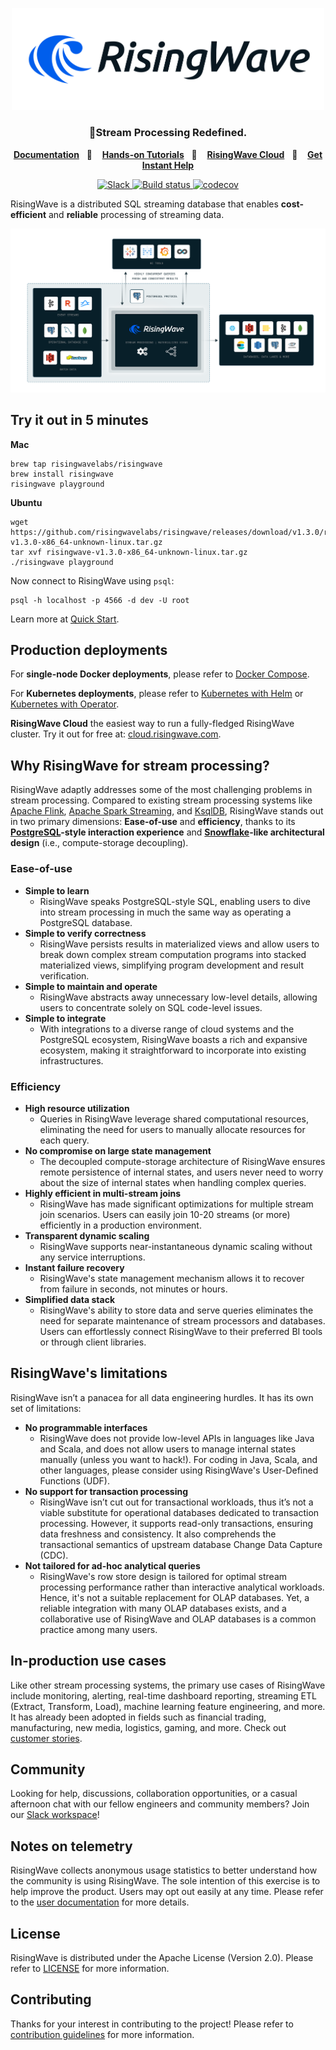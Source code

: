 
<p align="center">
  <picture>
    <source srcset=".github/RisingWave-logo-dark.svg" width="500px" media="(prefers-color-scheme: dark)">
    <img src=".github/RisingWave-logo-light.svg" width="500px">
  </picture>
</p>


<div align="center">

### 🌊Stream Processing Redefined.

</div>

<p align="center">
  <a
    href="https://docs.risingwave.com/"
    target="_blank"
  ><b>Documentation</b></a>&nbsp;&nbsp;&nbsp;📑&nbsp;&nbsp;&nbsp;
  <a
    href="https://tutorials.risingwave.com/"
    target="_blank"
  ><b>Hands-on Tutorials</b></a>&nbsp;&nbsp;&nbsp;🎯&nbsp;&nbsp;&nbsp;
  <a
    href="https://cloud.risingwave.com/"
    target="_blank"
  ><b>RisingWave Cloud</b></a>&nbsp;&nbsp;&nbsp;🚀&nbsp;&nbsp;&nbsp;
  <a
    href="https://risingwave.com/slack"
    target="_blank"
  >
    <b>Get Instant Help</b>
  </a>
</p>
<div align="center">
  <a
    href="https://risingwave.com/slack"
    target="_blank"
  >
    <img alt="Slack" src="https://badgen.net/badge/Slack/Join%20RisingWave/0abd59?icon=slack" />
  </a>
  <a
    href="https://buildkite.com/risingwavelabs/main"
    target="_blank"
  >
    <img alt="Build status" src="https://badge.buildkite.com/9394d2bca0f87e2e97aa78b25f765c92d4207c0b65e7f6648f.svg" />
  </a>
  <a
    href="https://codecov.io/gh/risingwavelabs/risingwave"
    target="_blank"
  >
    <img alt="codecov" src="https://codecov.io/gh/risingwavelabs/risingwave/branch/main/graph/badge.svg?token=EB44K9K38B" />
  </a>
</div>

RisingWave is a distributed SQL streaming database that enables <b>cost-efficient</b> and <b>reliable</b> processing of streaming data.

![RisingWave](https://github.com/risingwavelabs/risingwave-docs/blob/main/docs/images/new_archi_grey.png)

## Try it out in 5 minutes
**Mac**
```
brew tap risingwavelabs/risingwave
brew install risingwave
risingwave playground
```
**Ubuntu**
```
wget https://github.com/risingwavelabs/risingwave/releases/download/v1.3.0/risingwave-v1.3.0-x86_64-unknown-linux.tar.gz
tar xvf risingwave-v1.3.0-x86_64-unknown-linux.tar.gz
./risingwave playground
```
Now connect to RisingWave using `psql`:
```
psql -h localhost -p 4566 -d dev -U root
```
Learn more at [Quick Start](https://docs.risingwave.com/docs/current/get-started/).

## Production deployments
For **single-node Docker deployments**, please refer to [Docker Compose](https://docs.risingwave.com/docs/current/risingwave-trial/?method=docker-compose).

For **Kubernetes deployments**, please refer to [Kubernetes with Helm](https://docs.risingwave.com/docs/current/risingwave-k8s-helm/) or [Kubernetes with Operator](https://docs.risingwave.com/docs/current/risingwave-kubernetes/).

**RisingWave Cloud** the easiest way to run a fully-fledged RisingWave cluster. Try it out for free at: [cloud.risingwave.com](https://cloud.risingwave.com).


## Why RisingWave for stream processing?
RisingWave adaptly addresses some of the most challenging problems in stream processing. Compared to existing stream processing systems like [Apache Flink](https://flink.apache.org/), [Apache Spark Streaming](https://spark.apache.org/docs/latest/streaming-programming-guide.html), and [KsqlDB](https://ksqldb.io/), RisingWave stands out in two primary dimensions: **Ease-of-use** and **efficiency**, thanks to its **[PostgreSQL](https://www.postgresql.org/)-style interaction experience** and  **[Snowflake](https://snowflake.com/)-like architectural design** (i.e., compute-storage decoupling).
### Ease-of-use
* **Simple to learn**
  * RisingWave speaks PostgreSQL-style SQL, enabling users to dive into stream processing in much the same way as operating a PostgreSQL database.
* **Simple to verify correctness**
  * RisingWave persists results in materialized views and allow users to break down complex stream computation programs into stacked materialized views, simplifying program development and result verification.
* **Simple to maintain and operate**
  * RisingWave abstracts away unnecessary low-level details, allowing users to concentrate solely on SQL code-level issues.
* **Simple to integrate**
  * With integrations to a diverse range of cloud systems and the PostgreSQL ecosystem, RisingWave boasts a rich and expansive ecosystem, making it straightforward to incorporate into existing infrastructures.

### Efficiency
* **High resource utilization**
  * Queries in RisingWave leverage shared computational resources, eliminating the need for users to manually allocate resources for each query.
* **No compromise on large state management**
  * The decoupled compute-storage architecture of RisingWave ensures remote persistence of internal states, and users never need to worry about the size of internal states when handling complex queries.
* **Highly efficient in multi-stream joins**
  * RisingWave has made significant optimizations for multiple stream join scenarios. Users can easily join 10-20 streams (or more) efficiently in a production environment.
* **Transparent dynamic scaling**
  * RisingWave supports near-instantaneous dynamic scaling without any service interruptions.
* **Instant failure recovery**
  * RisingWave's state management mechanism allows it to recover from failure in seconds, not minutes or hours.
* **Simplified data stack**
  * RisingWave's ability to store data and serve queries eliminates the need for separate maintenance of stream processors and databases. Users can effortlessly connect RisingWave to their preferred BI tools or through client libraries.

## RisingWave's limitations
RisingWave isn’t a panacea for all data engineering hurdles. It has its own set of limitations:
* **No programmable interfaces**
  * RisingWave does not provide low-level APIs in languages like Java and Scala, and does not allow users to manage internal states manually (unless you want to hack!). For coding in Java, Scala, and other languages, please consider using RisingWave's User-Defined Functions (UDF).
* **No support for transaction processing**
  * RisingWave isn’t cut out for transactional workloads, thus it’s not a viable substitute for operational databases dedicated to transaction processing. However, it supports read-only transactions, ensuring data freshness and consistency. It also comprehends the transactional semantics of upstream database Change Data Capture (CDC).
* **Not tailored for ad-hoc analytical queries**
  * RisingWave's row store design is tailored for optimal stream processing performance rather than interactive analytical workloads. Hence, it's not a suitable replacement for OLAP databases. Yet, a reliable integration with many OLAP databases exists, and a collaborative use of RisingWave and OLAP databases is a common practice among many users.


## In-production use cases
Like other stream processing systems, the primary use cases of RisingWave include monitoring, alerting, real-time dashboard reporting, streaming ETL (Extract, Transform, Load), machine learning feature engineering, and more. It has already been adopted in fields such as financial trading, manufacturing, new media, logistics, gaming, and more. Check out [customer stories](https://www.risingwave.com/use-cases/).

## Community

Looking for help, discussions, collaboration opportunities, or a casual afternoon chat with our fellow engineers and community members? Join our [Slack workspace](https://risingwave.com/slack)!

## Notes on telemetry

RisingWave collects anonymous usage statistics to better understand how the community is using RisingWave. The sole intention of this exercise is to help improve the product. Users may opt out easily at any time. Please refer to the [user documentation](https://docs.risingwave.com/docs/current/telemetry/) for more details.

## License

RisingWave is distributed under the Apache License (Version 2.0). Please refer to [LICENSE](LICENSE) for more information.

## Contributing

Thanks for your interest in contributing to the project! Please refer to [contribution guidelines](CONTRIBUTING.md) for more information.
